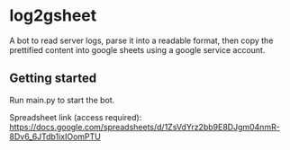 # log2gsheet
A bot to read server logs, parse it into a readable format, then copy the prettified content into google sheets using a google service account.

## Getting started
Run main.py to start the bot.

Spreadsheet link (access required): https://docs.google.com/spreadsheets/d/1ZsVdYrz2bb9E8DJgm04nmR-8Dv6_6JTdb1ixIOomPTU
